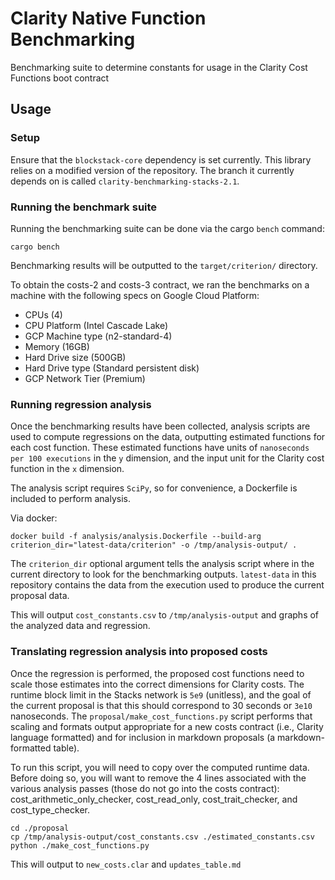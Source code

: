 # Clarity Native Function Benchmarking
Benchmarking suite to determine constants for usage in the Clarity Cost Functions boot contract

## Usage

### Setup 

Ensure that the `blockstack-core` dependency is set currently. This library 
relies on a modified version of the repository. The branch it currently depends on is called 
`clarity-benchmarking-stacks-2.1`.

### Running the benchmark suite

Running the benchmarking suite can be done via the cargo `bench` command:

```
cargo bench
```

Benchmarking results will be outputted to the `target/criterion/` directory.

To obtain the costs-2 and costs-3 contract, we ran the benchmarks on a machine 
with the following specs on Google Cloud Platform:
- CPUs (4)
- CPU Platform (Intel Cascade Lake)
- GCP Machine type (n2-standard-4)
- Memory (16GB)
- Hard Drive size (500GB)
- Hard Drive type (Standard persistent disk)
- GCP Network Tier (Premium)

### Running regression analysis

Once the benchmarking results have been collected, analysis scripts are
used to compute regressions on the data, outputting estimated functions
for each cost function. These estimated functions have units of
`nanoseconds per 100 executions` in the `y` dimension, and the input
unit for the Clarity cost function in the `x` dimension.

The analysis script requires `SciPy`, so for convenience, a Dockerfile is
included to perform analysis.

Via docker:
```
docker build -f analysis/analysis.Dockerfile --build-arg criterion_dir="latest-data/criterion" -o /tmp/analysis-output/ .
```

The `criterion_dir` optional argument tells the analysis script where in
the current directory to look for the benchmarking outputs. `latest-data`
in this repository contains the data from the execution used to produce
the current proposal data.

This will output `cost_constants.csv` to `/tmp/analysis-output` and graphs
of the analyzed data and regression.

### Translating regression analysis into proposed costs

Once the regression is performed, the proposed cost functions need to
scale those estimates into the correct dimensions for Clarity costs.
The runtime block limit in the Stacks network is `5e9` (unitless), and
the goal of the current proposal is that this should correspond to 30
seconds or `3e10` nanoseconds. The `proposal/make_cost_functions.py`
script performs that scaling and formats output appropriate for a new
costs contract (i.e., Clarity language formatted) and for inclusion in
markdown proposals (a markdown-formatted table).

To run this script, you will need to copy over the computed runtime
data. Before doing so, you will want to remove the 4 lines associated with
the various analysis passes (those do not go into the costs contract):
cost_arithmetic_only_checker, cost_read_only, cost_trait_checker, and
cost_type_checker. 

```
cd ./proposal
cp /tmp/analysis-output/cost_constants.csv ./estimated_constants.csv
python ./make_cost_functions.py
```

This will output to `new_costs.clar` and `updates_table.md`
